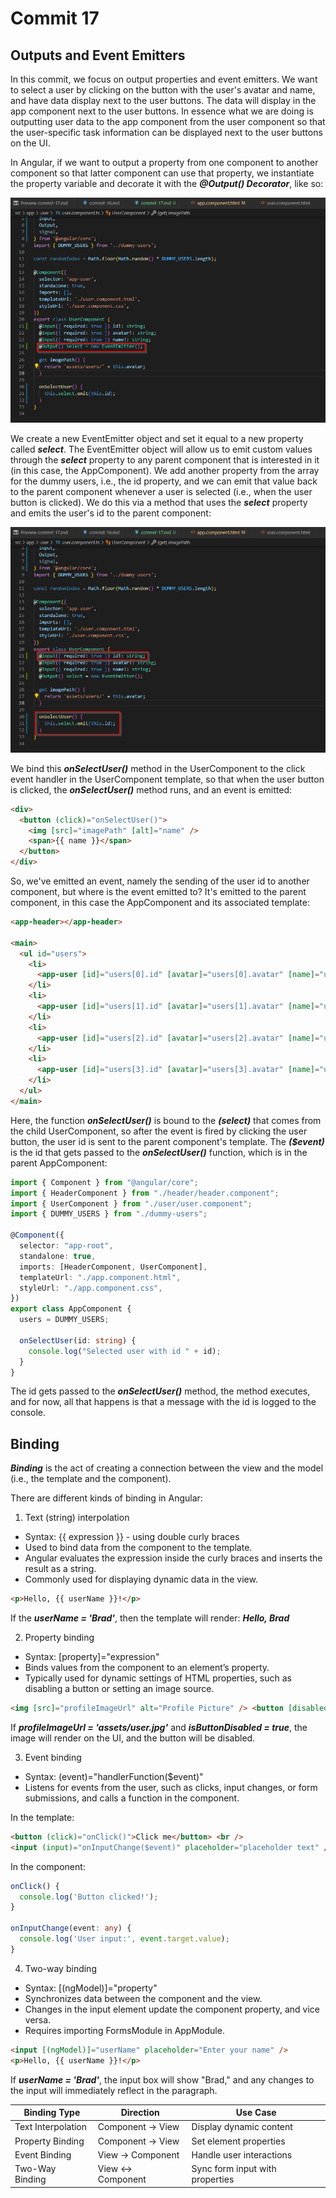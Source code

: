 # Commit 17

## Outputs and Event Emitters

In this commit, we focus on output properties and event emitters. We want to select a user by clicking on the button with the user's avatar and name, and have data display next to the user buttons. The data will display in the app component next to the user buttons. In essence what we are doing is outputting user data to the app component from the user component so that the user-specific task information can be displayed next to the user buttons on the UI.

In Angular, if we want to output a property from one component to another component so that latter component can use that property, we instantiate the property variable and decorate it with the **_@Output() Decorator_**, like so:

![output-select-property](output-select-property.png)

We create a new EventEmitter object and set it equal to a new property called **_select_**. The EventEmitter object will allow us to emit custom values through the **_select_** property to any parent component that is interested in it (in this case, the AppComponent). We add another property from the array for the dummy users, i.e., the id property, and we can emit that value back to the parent component whenever a user is selected (i.e., when the user button is clicked). We do this via a method that uses the **_select_** property and emits the user's id to the parent component:

![onSelectUser-method](onSelectUser-method.png)

We bind this **_onSelectUser()_** method in the UserComponent to the click event handler in the UserComponent template, so that when the user button is clicked, the **_onSelectUser()_** method runs, and an event is emitted:

```html
<div>
  <button (click)="onSelectUser()">
    <img [src]="imagePath" [alt]="name" />
    <span>{{ name }}</span>
  </button>
</div>
```

So, we've emitted an event, namely the sending of the user id to another component, but where is the event emitted to? It's emitted to the parent component, in this case the AppComponent and its associated template:

```html
<app-header></app-header>

<main>
  <ul id="users">
    <li>
      <app-user [id]="users[0].id" [avatar]="users[0].avatar" [name]="users[0].name" (select)="onSelectUser($event)"></app-user>
    </li>
    <li>
      <app-user [id]="users[1].id" [avatar]="users[1].avatar" [name]="users[1].name" (select)="onSelectUser($event)"></app-user>
    </li>
    <li>
      <app-user [id]="users[2].id" [avatar]="users[2].avatar" [name]="users[2].name" (select)="onSelectUser($event)"></app-user>
    </li>
    <li>
      <app-user [id]="users[3].id" [avatar]="users[3].avatar" [name]="users[3].name" (select)="onSelectUser($event)"></app-user>
    </li>
  </ul>
</main>
```

Here, the function **_onSelectUser()_** is bound to the **_(select)_** that comes from the child UserComponent, so after the event is fired by clicking the user button, the user id is sent to the parent component's template. The **_($event)_** is the id that gets passed to the **_onSelectUser()_** function, which is in the parent AppComponent:

```typescript
import { Component } from "@angular/core";
import { HeaderComponent } from "./header/header.component";
import { UserComponent } from "./user/user.component";
import { DUMMY_USERS } from "./dummy-users";

@Component({
  selector: "app-root",
  standalone: true,
  imports: [HeaderComponent, UserComponent],
  templateUrl: "./app.component.html",
  styleUrl: "./app.component.css",
})
export class AppComponent {
  users = DUMMY_USERS;

  onSelectUser(id: string) {
    console.log("Selected user with id " + id);
  }
}
```

The id gets passed to the **_onSelectUser()_** method, the method executes, and for now, all that happens is that a message with the id is logged to the console.

## Binding

**_Binding_** is the act of creating a connection between the view and the model (i.e., the template and the component).

There are different kinds of binding in Angular:

1. Text (string) interpolation

- Syntax: {{ expression }} - using double curly braces
- Used to bind data from the component to the template.
- Angular evaluates the expression inside the curly braces and inserts the result as a string.
- Commonly used for displaying dynamic data in the view.

```html
<p>Hello, {{ userName }}!</p>
```

If the **_userName = 'Brad'_**, then the template will render:
**_Hello, Brad_**

2. Property binding

- Syntax: [property]="expression"
- Binds values from the component to an element’s property.
- Typically used for dynamic settings of HTML properties, such as disabling a button or setting an image source.

```html
<img [src]="profileImageUrl" alt="Profile Picture" /> <button [disabled]="isButtonDisabled">Click me</button>
```

If **_profileImageUrl = 'assets/user.jpg'_** and **_isButtonDisabled = true_**,
the image will render on the UI, and the button will be disabled.

3. Event binding

- Syntax: (event)="handlerFunction($event)"
- Listens for events from the user, such as clicks, input changes, or form submissions, and calls a function in the component.

In the template:

```html
<button (click)="onClick()">Click me</button> <br />
<input (input)="onInputChange($event)" placeholder="placeholder text" />
```

In the component:

```typescript
onClick() {
  console.log('Button clicked!');
}

onInputChange(event: any) {
  console.log('User input:', event.target.value);
}

```

4. Two-way binding

- Syntax: [(ngModel)]="property"
- Synchronizes data between the component and the view.
- Changes in the input element update the component property, and vice versa.
- Requires importing FormsModule in AppModule.

```html
<input [(ngModel)]="userName" placeholder="Enter your name" />
<p>Hello, {{ userName }}!</p>
```

If **_userName = 'Brad'_**, the input box will show "Brad," and any changes to the input will immediately reflect in the paragraph.

| **Binding Type**   | **Direction**    | **Use Case**                    |
| ------------------ | ---------------- | ------------------------------- |
| Text Interpolation | Component → View | Display dynamic content         |
| Property Binding   | Component → View | Set element properties          |
| Event Binding      | View → Component | Handle user interactions        |
| Two-Way Binding    | View ↔ Component | Sync form input with properties |
